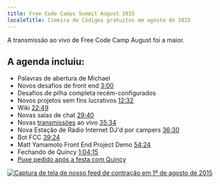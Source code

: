 ```yaml
---
title: Free Code Camps Summit August 2015
localeTitle: Cimeira de Códigos gratuitos em agosto de 2015
---
```

A transmissão ao vivo de Free Code Camp August foi a maior.

## A agenda incluiu:

*   Palavras de abertura de Michael
*   Novos desafios de front end [3:00](https://youtu.be/UhoxoYrJ6Qs?t=3m)
*   Desafios de pilha completa recém-configurados
*   Novos projetos sem fins lucrativos [12:32](https://youtu.be/UhoxoYrJ6Qs?t=12m32s)
*   Wiki [22:49](https://youtu.be/UhoxoYrJ6Qs?t=22m49s)
*   Novas salas de chat [29:40](https://youtu.be/UhoxoYrJ6Qs?t=29m40s)
*   Novas [transmissões](https://youtu.be/UhoxoYrJ6Qs?t=35m34s) ao vivo [35:34](https://youtu.be/UhoxoYrJ6Qs?t=35m34s)
*   Nova Estação de Rádio Internet DJ'd por campers [36:30](https://youtu.be/UhoxoYrJ6Qs?t=36m30s)
*   Bot FCC [39:24](https://youtu.be/UhoxoYrJ6Qs?t=39m24s)
*   Matt Yamamoto Front End Project Demo [54:24](https://youtu.be/UhoxoYrJ6Qs?t=54m24s)
*   Fechando de Quincy [1:04:15](https://youtu.be/UhoxoYrJ6Qs?t=1h4m15s)
*   [Puxe pedido após a festa com Quincy](https://youtu.be/r0lCJ_TFYlI)

[![Captura de tela de nosso feed de contração em 1º de agosto de 2015](//discourse-user-assets.s3.amazonaws.com/original/2X/a/ae495957ffa462d9cb26a59b9a4e79e8407a700c.png)](http://www.youtube.com/watch?feature=player_embedded&v=UhoxoYrJ6Qs)